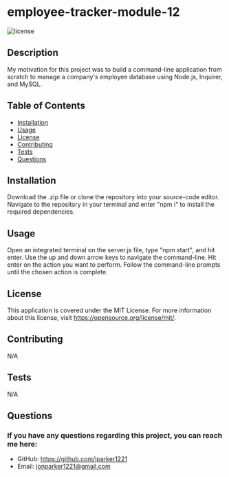 # employee-tracker-module-12

![license](https://img.shields.io/badge/license-MIT-green)

## Description

My motivation for this project was to build a command-line application from scratch to manage a company's employee database using Node.js, Inquirer, and MySQL.


## Table of Contents

- [Installation](#installation)
- [Usage](#usage)
- [License](#license)
- [Contributing](#contributing)
- [Tests](#tests)
- [Questions](#questions)

## Installation

Download the .zip file or clone the repository into your source-code editor. Navigate to the repository in your terminal and enter "npm i" to install the required dependencies.

## Usage

Open an integrated terminal on the server.js file, type "npm start", and hit enter. Use the up and down arrow keys to navigate the command-line. Hit enter on the action you want to perform. Follow the command-line prompts until the chosen action is complete.

## License

This application is covered under the MIT License. For more information about this license, visit https://opensource.org/license/mit/.

## Contributing

N/A

## Tests

N/A

## Questions

### If you have any questions regarding this project, you can reach me here:

- GitHub: https://github.com/jparker1221
- Email: jonparker1221@gmail.com